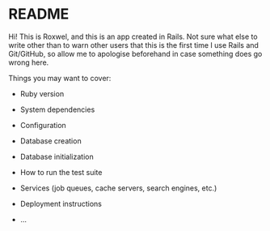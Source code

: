 # README

Hi! This is Roxwel, and this is an app created in Rails. Not sure what else to write other than to warn other users that this is the first time I use Rails and Git/GitHub, so allow me to apologise beforehand in case something does go wrong here.

Things you may want to cover:

* Ruby version

* System dependencies

* Configuration

* Database creation

* Database initialization

* How to run the test suite

* Services (job queues, cache servers, search engines, etc.)

* Deployment instructions

* ...
